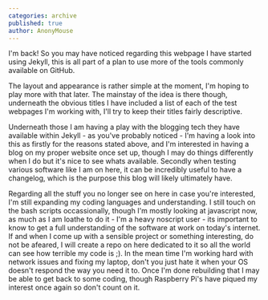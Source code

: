 ```yaml
---
categories: archive
published: true
author: AnonyMouse
---
```


I'm back! So you may have noticed regarding this webpage I have started using Jekyll, this is all part of a plan to use more of the tools commonly available on GitHub.

The layout and appearance is rather simple at the moment, I'm hoping to play more with that later. The mainstay of the idea is there though, underneath the obvious titles I have included a list of each of the test webpages I'm working with, I'll try to keep their titles fairly descriptive.

Underneath those I am having a play with the blogging tech they have available within Jekyll - as you've probably noticed - I'm having a look into this as firstly for the reasons stated above, and I'm interested in having a blog on my proper website once set up, though I may do things differently when I do but it's nice to see whats available. Secondly when testing various software like I am on here, it can be incredibly useful to have a changelog, which is the purpose this blog will likely ultimately have.

Regarding all the stuff you no longer see on here in case you're interested, I'm still expanding my coding languages and understanding. I still touch on the bash scripts occassionally, though I'm mostly looking at javascript now, as much as I am loathe to do it - I'm a heavy noscript user - its important to know to get a full understanding of the software at work on today's internet. If and when I come up with a sensible project or something interesting, do not be afeared, I will create a repo on here dedicated to it so all the world can see how terrible my code is ;). In the mean time I'm working hard with network issues and fixing my laptop, don't you just hate it when your OS doesn't respond the way you need it to. Once I'm done rebuilding that I may be able to get back to some coding, though Raspberry Pi's have piqued my interest once again so don't count on it.
